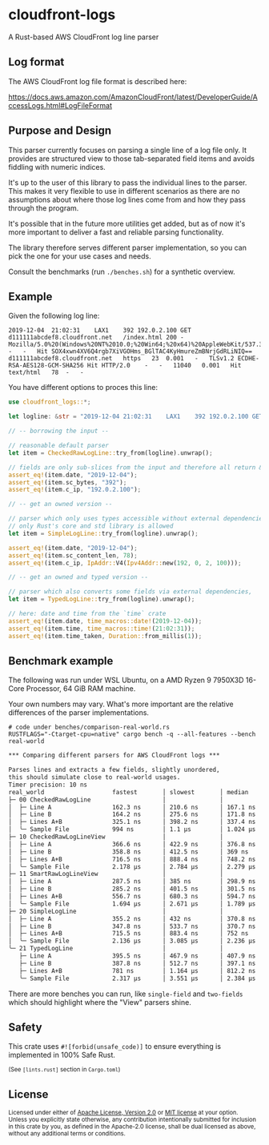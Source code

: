 # cloudfront-logs

A Rust-based AWS CloudFront log line parser

## Log format

The AWS CloudFront log file format is described here:

<https://docs.aws.amazon.com/AmazonCloudFront/latest/DeveloperGuide/AccessLogs.html#LogFileFormat>

## Purpose and Design

This parser currently focuses on parsing a single line of a log file only.
It provides are structured view to those tab-separated field items and avoids fiddling with numeric indices.

It's up to the user of this library to pass the individual lines to the parser.
This makes it very flexible to use in different scenarios as there are no assumptions about where those log lines come from and how they pass through the program.

It's possible that in the future more utilities get added, but as of now it's more important to deliver a fast and reliable parsing functionality.

The library therefore serves different parser implementation, so you can pick the one for your use cases and needs.

Consult the benchmarks (run `./benches.sh`) for a synthetic overview.

## Example

Given the following log line:

```log
2019-12-04	21:02:31	LAX1	392	192.0.2.100	GET	d111111abcdef8.cloudfront.net	/index.html	200	-	Mozilla/5.0%20(Windows%20NT%2010.0;%20Win64;%20x64)%20AppleWebKit/537.36%20(KHTML,%20like%20Gecko)%20Chrome/78.0.3904.108%20Safari/537.36	-	-	Hit	SOX4xwn4XV6Q4rgb7XiVGOHms_BGlTAC4KyHmureZmBNrjGdRLiNIQ==	d111111abcdef8.cloudfront.net	https	23	0.001	-	TLSv1.2	ECDHE-RSA-AES128-GCM-SHA256	Hit	HTTP/2.0	-	-	11040	0.001	Hit	text/html	78	-	-
```

You have different options to proces this line:

```rust
use cloudfront_logs::*;

let logline: &str = "2019-12-04	21:02:31	LAX1	392	192.0.2.100	GET	d111111abcdef8.cloudfront.net	/index.html	200	-	Mozilla/5.0%20(Windows%20NT%2010.0;%20Win64;%20x64)%20AppleWebKit/537.36%20(KHTML,%20like%20Gecko)%20Chrome/78.0.3904.108%20Safari/537.36	-	-	Hit	SOX4xwn4XV6Q4rgb7XiVGOHms_BGlTAC4KyHmureZmBNrjGdRLiNIQ==	d111111abcdef8.cloudfront.net	https	23	0.001	-	TLSv1.2	ECDHE-RSA-AES128-GCM-SHA256	Hit	HTTP/2.0	-	-	11040	0.001	Hit	text/html	78	-	-";

// -- borrowing the input --

// reasonable default parser
let item = CheckedRawLogLine::try_from(logline).unwrap();

// fields are only sub-slices from the input and therefore all return &str
assert_eq!(item.date, "2019-12-04");
assert_eq!(item.sc_bytes, "392");
assert_eq!(item.c_ip, "192.0.2.100");

// -- get an owned version --

// parser which only uses types accessible without external dependencies,
// only Rust's core and std library is allowed
let item = SimpleLogLine::try_from(logline).unwrap();

assert_eq!(item.date, "2019-12-04");
assert_eq!(item.sc_content_len, 78);
assert_eq!(item.c_ip, IpAddr::V4(Ipv4Addr::new(192, 0, 2, 100)));

// -- get an owned and typed version --

// parser which also converts some fields via external dependencies,
let item = TypedLogLine::try_from(logline).unwrap();

// here: date and time from the `time` crate
assert_eq!(item.date, time_macros::date!(2019-12-04));
assert_eq!(item.time, time_macros::time!(21:02:31));
assert_eq!(item.time_taken, Duration::from_millis(1));
```

## Benchmark example

The following was run under WSL Ubuntu, on a AMD Ryzen 9 7950X3D 16-Core Processor, 64 GiB RAM machine.

Your own numbers may vary. What's more important are the relative differences of the parser implementations.

```shell
# code under benches/comparison-real-world.rs
RUSTFLAGS="-Ctarget-cpu=native" cargo bench -q --all-features --bench real-world
```

```txt
*** Comparing different parsers for AWS CloudFront logs ***

Parses lines and extracts a few fields, slightly unordered,
this should simulate close to real-world usages.
Timer precision: 10 ns
real_world                   fastest       │ slowest       │ median        │ mean          │ samples │ iters
├─ 00 CheckedRawLogLine                    │               │               │               │         │
│  ├─ Line A                 162.3 ns      │ 210.6 ns      │ 167.1 ns      │ 167.8 ns      │ 1000    │ 1000000
│  ├─ Line B                 164.2 ns      │ 275.6 ns      │ 171.8 ns      │ 175.8 ns      │ 1000    │ 1000000
│  ├─ Lines A+B              325.1 ns      │ 398.2 ns      │ 337.4 ns      │ 337.5 ns      │ 1000    │ 1000000
│  ╰─ Sample File            994 ns        │ 1.1 µs        │ 1.024 µs      │ 1.029 µs      │ 1000    │ 1000000
├─ 10 CheckedRawLogLineView                │               │               │               │         │
│  ├─ Line A                 366.6 ns      │ 422.9 ns      │ 376.8 ns      │ 378 ns        │ 1000    │ 1000000
│  ├─ Line B                 358.8 ns      │ 412.5 ns      │ 369 ns        │ 370 ns        │ 1000    │ 1000000
│  ├─ Lines A+B              716.5 ns      │ 888.4 ns      │ 748.2 ns      │ 749.7 ns      │ 1000    │ 1000000
│  ╰─ Sample File            2.178 µs      │ 2.784 µs      │ 2.279 µs      │ 2.279 µs      │ 1000    │ 1000000
├─ 11 SmartRawLogLineView                  │               │               │               │         │
│  ├─ Line A                 287.5 ns      │ 385 ns        │ 298.9 ns      │ 301.3 ns      │ 1000    │ 1000000
│  ├─ Line B                 285.2 ns      │ 401.5 ns      │ 301.5 ns      │ 303 ns        │ 1000    │ 1000000
│  ├─ Lines A+B              556.7 ns      │ 680.3 ns      │ 594.7 ns      │ 595.8 ns      │ 1000    │ 1000000
│  ╰─ Sample File            1.694 µs      │ 2.671 µs      │ 1.789 µs      │ 1.796 µs      │ 1000    │ 1000000
├─ 20 SimpleLogLine                        │               │               │               │         │
│  ├─ Line A                 355.2 ns      │ 432 ns        │ 370.8 ns      │ 372.9 ns      │ 1000    │ 1000000
│  ├─ Line B                 347.8 ns      │ 533.7 ns      │ 370.7 ns      │ 373.5 ns      │ 1000    │ 1000000
│  ├─ Lines A+B              715.5 ns      │ 883.4 ns      │ 752 ns        │ 753.9 ns      │ 1000    │ 1000000
│  ╰─ Sample File            2.136 µs      │ 3.085 µs      │ 2.236 µs      │ 2.247 µs      │ 1000    │ 1000000
╰─ 21 TypedLogLine                         │               │               │               │         │
   ├─ Line A                 395.5 ns      │ 467.9 ns      │ 407.9 ns      │ 409.6 ns      │ 1000    │ 1000000
   ├─ Line B                 387.8 ns      │ 512.7 ns      │ 397.1 ns      │ 399.5 ns      │ 1000    │ 1000000
   ├─ Lines A+B              781 ns        │ 1.164 µs      │ 812.2 ns      │ 813.6 ns      │ 1000    │ 1000000
   ╰─ Sample File            2.317 µs      │ 3.551 µs      │ 2.384 µs      │ 2.409 µs      │ 1000    │ 1000000
```

There are more benches you can run, like `single-field` and `two-fields` which should highlight where the "View" parsers shine.

## Safety

This crate uses ``#![forbid(unsafe_code)]`` to ensure everything is implemented in 100% Safe Rust.

<sup>(See `[lints.rust]` section in `Cargo.toml`)</sup>

## License

<sup>
Licensed under either of
  <a href="https://raw.githubusercontent.com/asaaki/cloudfront-logs/main/LICENSE-APACHE">Apache License, Version 2.0</a> or
  <a href="https://raw.githubusercontent.com/asaaki/cloudfront-logs/main/LICENSE-MIT">MIT license</a>
at your option.
</sup>

<br/>

<sub>
Unless you explicitly state otherwise, any contribution intentionally submitted
for inclusion in this crate by you, as defined in the Apache-2.0 license, shall
be dual licensed as above, without any additional terms or conditions.
</sub>

<!-- links -->
